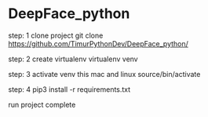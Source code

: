 # DeepFace_python

step: 1
  clone project 
    git clone https://github.com/TimurPythonDev/DeepFace_python/

step: 2 
  create virtualenv 
    virtualenv venv 

step: 3 
  activate venv this mac and linux
    source/bin/activate

step: 4 
  pip3 install -r requirements.txt


run project complete 
    
  
